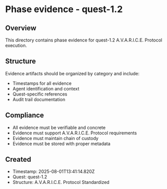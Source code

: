 # Phase evidence - quest-1.2

## Overview

This directory contains phase evidence for quest-1.2 A.V.A.R.I.C.E. Protocol execution.

## Structure

Evidence artifacts should be organized by category and include:

- Timestamps for all evidence
- Agent identification and context
- Quest-specific references
- Audit trail documentation

## Compliance

- All evidence must be verifiable and concrete
- Evidence must support A.V.A.R.I.C.E. Protocol requirements
- Evidence must maintain chain of custody
- Evidence must be stored with proper metadata

## Created

- Timestamp: 2025-08-01T13:41:14.820Z
- Quest: quest-1.2
- Structure: A.V.A.R.I.C.E. Protocol Standardized
